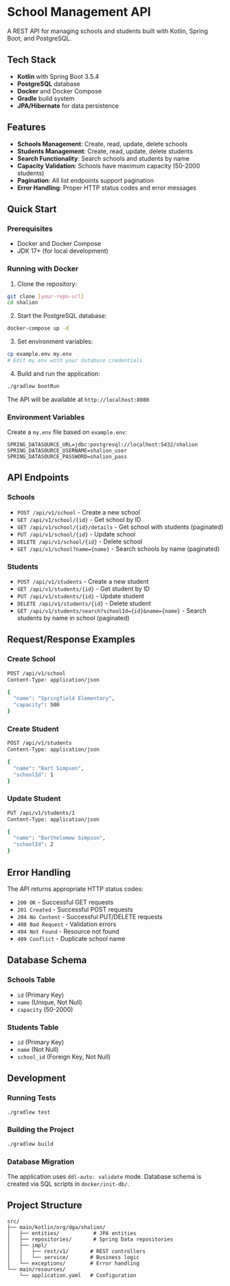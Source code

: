 # School Management API

A REST API for managing schools and students built with Kotlin, Spring Boot, and PostgreSQL.

## Tech Stack

- **Kotlin** with Spring Boot 3.5.4
- **PostgreSQL** database
- **Docker** and Docker Compose
- **Gradle** build system
- **JPA/Hibernate** for data persistence

## Features

- **Schools Management**: Create, read, update, delete schools
- **Students Management**: Create, read, update, delete students
- **Search Functionality**: Search schools and students by name
- **Capacity Validation**: Schools have maximum capacity (50-2000 students)
- **Pagination**: All list endpoints support pagination
- **Error Handling**: Proper HTTP status codes and error messages

## Quick Start

### Prerequisites

- Docker and Docker Compose
- JDK 17+ (for local development)

### Running with Docker

1. Clone the repository:
```bash
git clone [your-repo-url]
cd shalion
```

2. Start the PostgreSQL database:
```bash
docker-compose up -d
```

3. Set environment variables:
```bash
cp example.env my.env
# Edit my.env with your database credentials
```

4. Build and run the application:
```bash
./gradlew bootRun
```

The API will be available at `http://localhost:8080`

### Environment Variables

Create a `my.env` file based on `example.env`:

```env
SPRING_DATASOURCE_URL=jdbc:postgresql://localhost:5432/shalion
SPRING_DATASOURCE_USERNAME=shalion_user
SPRING_DATASOURCE_PASSWORD=shalion_pass
```

## API Endpoints

### Schools

- `POST /api/v1/school` - Create a new school
- `GET /api/v1/school/{id}` - Get school by ID
- `GET /api/v1/school/{id}/details` - Get school with students (paginated)
- `PUT /api/v1/school/{id}` - Update school
- `DELETE /api/v1/school/{id}` - Delete school
- `GET /api/v1/school?name={name}` - Search schools by name (paginated)

### Students

- `POST /api/v1/students` - Create a new student
- `GET /api/v1/students/{id}` - Get student by ID
- `PUT /api/v1/students/{id}` - Update student
- `DELETE /api/v1/students/{id}` - Delete student
- `GET /api/v1/students/search?schoolId={id}&name={name}` - Search students by name in school (paginated)

## Request/Response Examples

### Create School
```bash
POST /api/v1/school
Content-Type: application/json

{
  "name": "Springfield Elementary",
  "capacity": 500
}
```

### Create Student
```bash
POST /api/v1/students
Content-Type: application/json

{
  "name": "Bart Simpson",
  "schoolId": 1
}
```

### Update Student
```bash
PUT /api/v1/students/1
Content-Type: application/json

{
  "name": "Bartholomew Simpson",
  "schoolId": 2
}
```

## Error Handling

The API returns appropriate HTTP status codes:

- `200 OK` - Successful GET requests
- `201 Created` - Successful POST requests
- `204 No Content` - Successful PUT/DELETE requests
- `400 Bad Request` - Validation errors
- `404 Not Found` - Resource not found
- `409 Conflict` - Duplicate school name

## Database Schema

### Schools Table
- `id` (Primary Key)
- `name` (Unique, Not Null)
- `capacity` (50-2000)

### Students Table
- `id` (Primary Key)
- `name` (Not Null)
- `school_id` (Foreign Key, Not Null)

## Development

### Running Tests
```bash
./gradlew test
```

### Building the Project
```bash
./gradlew build
```

### Database Migration
The application uses `ddl-auto: validate` mode. Database schema is created via SQL scripts in `docker/init-db/`.

## Project Structure

```
src/
├── main/kotlin/org/dga/shalion/
│   ├── entities/           # JPA entities
│   ├── repositories/       # Spring Data repositories
│   ├── impl/
│   │   ├── rest/v1/       # REST controllers
│   │   └── service/       # Business logic
│   └── exceptions/        # Error handling
└── main/resources/
    └── application.yaml   # Configuration
```
